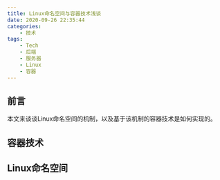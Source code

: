 ```yaml
---
title: Linux命名空间与容器技术浅谈
date: 2020-09-26 22:35:44
categories:
    - 技术
tags:
    - Tech
    - 后端
    - 服务器
    - Linux
    - 容器
---
```

## 前言
本文来谈谈Linux命名空间的机制，以及基于该机制的容器技术是如何实现的。

## 容器技术
## Linux命名空间